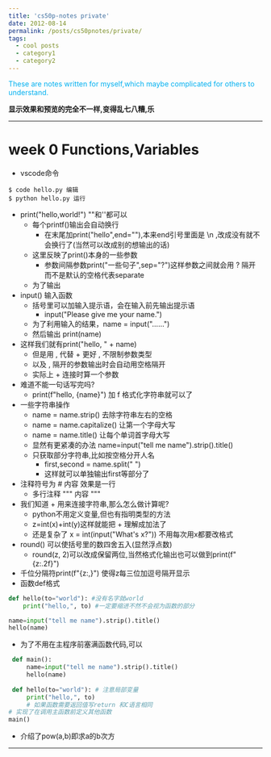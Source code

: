 ```yaml
---
title: 'cs50p-notes private'
date: 2012-08-14
permalink: /posts/cs50pnotes/private/
tags:
  - cool posts
  - category1
  - category2
---
```


<font color="#00b0f0">These are notes written for myself,which maybe complicated for others to understand.</font>

**显示效果和预览的完全不一样,变得乱七八糟,乐**

***
# week 0 Functions,Variables

- vscode命令
```
$ code hello.py 编辑
$ python hello.py 运行
```
- print("hello,world!") ""和''都可以
	- 每个printf()输出会自动换行
		- 在末尾加print("hello",end=""),本来end引号里面是 \n ,改成没有就不会换行了(当然可以改成别的想输出的话)
	- 这里反映了print()本身的一些参数
		- 参数间隔参数print("一些句子",sep="?")这样参数之间就会用 ? 隔开而不是默认的空格代表separate
	- 为了输出
- input() 输入函数
	- 括号里可以加输入提示语，会在输入前先输出提示语
		- input("Please give me your name.")
	- 为了利用输入的结果，name = input("……")
	- 然后输出 print(name)
- 这样我们就有print("hello, " + name)
	- 但是用 , 代替 + 更好 , 不限制参数类型
	- 以及 , 隔开的参数输出时会自动用空格隔开
	- 实际上 + 连接时算一个参数
- 难道不能一句话写完吗?
	- print(f"hello, {name}") 加 f 格式化字符串就可以了
- 一些字符串操作
	- name = name.strip() 去除字符串左右的空格
	- name = name.capitalize() 让第一个字母大写
	- name = name.title() 让每个单词首字母大写
	- 显然有更紧凑的办法 name=input("tell me name").strip().title()
	- 只获取部分字符串,比如按空格分开人名
		- first,second = name.split(" ")
		- 这样就可以单独输出first等部分了
- 注释符号为 # 内容 效果是一行
	- 多行注释 """ 内容 """
- 我们知道 + 用来连接字符串,那么怎么做计算呢?
	- python不用定义变量,但也有指明类型的方法
	- z=int(x)+int(y)这样就能把 + 理解成加法了
	- 还是复杂了 x = int(input("What's x?")) 不用每次用x都要改格式
- round() 可以使括号里的数四舍五入(显然浮点数)
	- round(z, 2)可以改成保留两位,当然格式化输出也可以做到print(f"{z:.2f}")
- 千位分隔符print(f"{z:,}") 使得z每三位加逗号隔开显示
- 函数def格式
```python
def hello(to="world"): #没有名字就world
	print("hello,", to) #一定要缩进不然不会视为函数的部分

name=input("tell me name").strip().title()
hello(name)
```
 - 为了不用在主程序前塞满函数代码,可以
```python
 def main():
	 name=input("tell me name").strip().title()
	 hello(name)
	 
 def hello(to="world"): # 注意局部变量
	 print("hello,", to)
	 # 如果函数需要返回值写return 和C语言相同
# 实现了在调用主函数前定义其他函数
main()
```
- 介绍了pow(a,b)即求a的b次方
---

